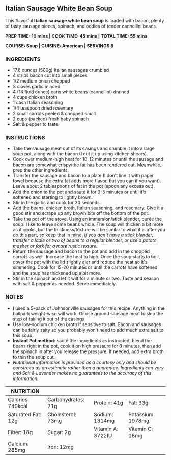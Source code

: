 ## Italian Sausage White Bean Soup

This flavorful **Italian sausage white bean soup** is loaded with bacon, plenty of tasty sausage pieces, spinach, and oodles of tender cannellini beans. 

**PREP TIME: 10 mins	|	COOK TIME: 45 mins	|	TOTAL TIME: 55 mins**

**COURSE: Soup	|	CUISINE: American	|	SERVINGS [6](https://www.saltandlavender.com/italian-sausage-white-bean-soup/#)**

### INGREDIENTS 

- 17.6 ounces (500g) Italian sausages crumbled
- 4 strips bacon cut into small pieces
- 1/2 medium onion chopped
- 3 cloves garlic minced
- 4 (14 fluid ounce) cans white beans (cannellini) drained
- 4 cups chicken broth
- 1 dash Italian seasoning
- 1/4 teaspoon dried rosemary
- 2 small carrots peeled & chopped small
- 2 cups (packed) fresh baby spinach
- Salt & pepper to taste

### INSTRUCTIONS 

- Take the sausage meat out of its casings and crumble it into a large soup pot, along with the bacon (I cut it up using kitchen shears).
- Cook over medium-high heat for 10-12 minutes or until the sausage and bacon are somewhat crispy/the fat has been rendered out. Meanwhile, prep the other ingredients.
- Transfer the sausage and bacon to a plate (I don't line it with paper towel because the extra fat adds more flavor, but you can if you want). Leave about 2 tablespoons of fat in the pot (spoon any excess out).
- Add the onion to the pot and sauté it for 3-5 minutes or until it's softened and starting to lightly brown.
- Stir in the garlic and cook for 30 seconds.
- Add the beans, chicken broth, Italian seasoning, and rosemary. Give it a good stir and scrape up any brown bits off the bottom of the pot.
- Take the pot off the stove. Using an immersion/stick blender, purée the soup. I like to leave some beans whole. The soup will thicken a bit more as it cooks, but the thickness/texture will be similar to what it is after you do this part, so keep that in mind. *If you don't have a stick blender, transfer a ladle or two of beans to a regular blender, or use a potato masher or fork for a more rustic texture.*
- Return the sausage and bacon to the pot and add in the chopped carrots as well. Increase the heat to high. Once the soup starts to boil, cover the pot with the lid slightly ajar and reduce the heat so it's simmering. Cook for 15-20 minutes or until the carrots have softened and the soup has thickened up a bit more.
- Stir in the spinach and let it wilt for a minute or two. Taste and season with salt & pepper as needed. Serve immediately.

### NOTES

- I used a 5-pack of Johnsonville sausages for this recipe. Anything in the ballpark weight-wise will work. Or use ground sausage meat to skip the step of taking it out of the casings.
- Use low-sodium chicken broth if sensitive to salt. Bacon and sausages can be fairly salty so you probably won't need to add much extra salt to this soup.
- **Instant Pot method:** sauté the ingredients as instructed, blend the beans right in the pot, cook it on high pressure for 8 minutes, then add the spinach in after you release the pressure. If needed, add extra broth to thin the soup out.
- *Nutritional information is provided as a courtesy only and should be construed as an estimate rather than a guarantee. Ingredients can vary and Salt & Lavender makes no guarantees to the accuracy of this information.*

| NUTRITION          |                    |                   |                   |
| ------------------ | ------------------ | ----------------- | ----------------- |
| Calories: 740kcal  | Carbohydrates: 71g | Protein: 41g      | Fat: 33g          |
| Saturated Fat: 12g | Cholesterol: 73mg  | Sodium: 1314mg    | Potassium: 1978mg |
| Fiber: 18g         | Sugar: 2g          | Vitamin A: 3722IU | Vitamin C: 18mg   |
| Calcium: 285mg     | Iron: 12mg         |                   |                   |